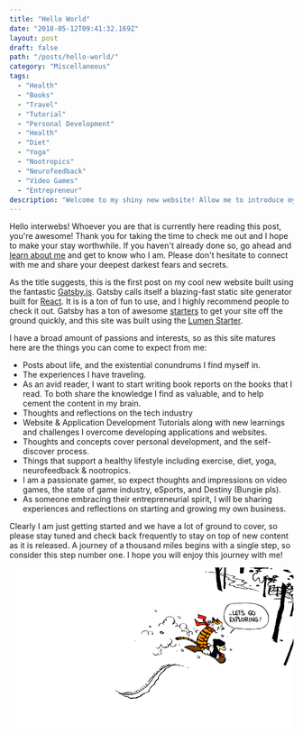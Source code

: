 ```yaml
---
title: "Hello World"
date: "2018-05-12T09:41:32.169Z"
layout: post
draft: false
path: "/posts/hello-world/"
category: "Miscellaneous"
tags:
  - "Health"
  - "Books"
  - "Travel"
  - "Tutorial"
  - "Personal Development"
  - "Health"
  - "Diet"
  - "Yoga"
  - "Nootropics"
  - "Neurofeedback"
  - "Video Games"
  - "Entrepreneur"
description: "Welcome to my shiny new website! Allow me to introduce myself, and set the intent for this site and how I will be using it over the coming months."
---
```


Hello interwebs! Whoever you are that is currently here reading this post, you're awesome!  Thank you for taking the time to check me out and I hope to make your stay worthwhile.  If you haven't already done so, go ahead and [learn about me](/about/) and get to know who I am. Please don't hesitate to connect with me and share your deepest darkest fears and secrets.

As the title suggests, this is the first post on my cool new website built using the fantastic [Gatsby.js](https://www.gatsbyjs.org/).  Gatsby calls itself a blazing-fast static site generator built for [React](https://reactjs.org/).  It is is a ton of fun to use, and I highly recommend people to check it out.  Gatsby has a ton of awesome [starters](https://www.gatsbyjs.org/docs/gatsby-starters/) to get your site off the ground quickly, and this site was built using the [Lumen Starter](https://github.com/alxshelepenok/gatsby-starter-lumen).

I have a broad amount of passions and interests, so as this site matures here are the things you can come to expect from me:

+ Posts about life, and the existential conundrums I find myself in.
+ The experiences I have traveling.
+ As an avid reader, I want to start writing book reports on the books that I read.  To both share the knowledge I find as valuable, and to help cement the content in my brain.
+ Thoughts and reflections on the tech industry
+ Website & Application Development Tutorials along with new learnings and challenges I overcome developing applications and websites.
+ Thoughts and concepts cover personal development, and the self-discover process.
+ Things that support a healthy lifestyle including exercise, diet, yoga, neurofeedback & nootropics.
+ I am a passionate gamer, so expect thoughts and impressions on video games, the state of game industry, eSports, and Destiny (Bungie pls).
+ As someone embracing their entrepreneurial spirit, I will be sharing experiences and reflections on starting and growing my own business.

Clearly I am just getting started and we have a lot of ground to cover, so please stay tuned and check back frequently to stay on top of new content as it is released. A journey of a thousand miles begins with a single step, so consider this step number one.  I hope you will enjoy this journey with me!

![Let's go exploring!](./lets-go-exploring.jpg)
